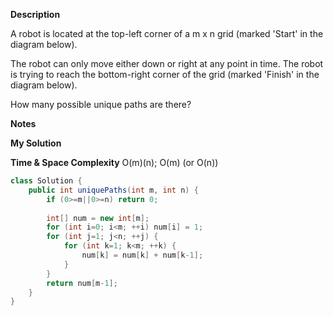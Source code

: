 **Description**

A robot is located at the top-left corner of a m x n grid (marked 'Start' in the diagram below).

The robot can only move either down or right at any point in time. The robot is trying to reach the bottom-right corner of the grid (marked 'Finish' in the diagram below).

How many possible unique paths are there?

**Notes**


**My Solution**

**Time & Space Complexity**
O(m)(n); O(m) (or O(n))

```java
class Solution {
    public int uniquePaths(int m, int n) {
        if (0>=m||0>=n) return 0;
        
        int[] num = new int[m];
        for (int i=0; i<m; ++i) num[i] = 1;
        for (int j=1; j<n; ++j) {
            for (int k=1; k<m; ++k) {
                num[k] = num[k] + num[k-1];
            }
        }
        return num[m-1];
    }
}
```

